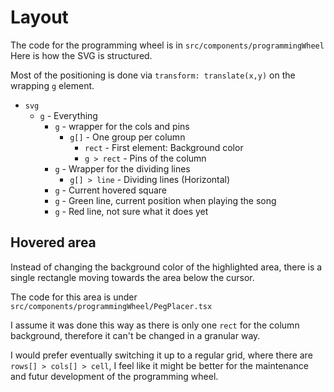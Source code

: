 # Layout

The code for the programming wheel is in `src/components/programmingWheel`
Here is how the SVG is structured.

Most of the positioning is done via `transform: translate(x,y)` on the wrapping `g` element.

- `svg`
  - `g` - Everything
    - `g` - wrapper for the cols and pins
      - `g[]` - One group per column
        - `rect` - First element: Background color
        - `g > rect` - Pins of the column
    - `g` - Wrapper for the dividing lines
      - `g[] > line` - Dividing lines (Horizontal)
    - `g` - Current hovered square
    - `g` - Green line, current position when playing the song
    - `g` - Red line, not sure what it does yet

## Hovered area
Instead of changing the background color of the highlighted area,
there is a single rectangle moving towards the area below the cursor.

The code for this area is under `src/components/programmingWheel/PegPlacer.tsx`

I assume it was done this way as there is only one `rect` for the column background, therefore it can't be changed in a granular way.

I would prefer eventually switching it up to a regular grid, where there are `rows[] > cols[] > cell`, I feel like it might be better for the maintenance and futur development of the programming wheel.